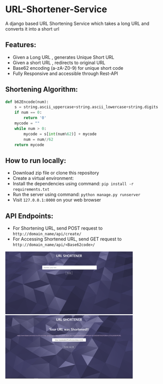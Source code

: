 # URL-Shortener-Service
A django based URL Shortening Service which takes a long URL and converts it into a short url

## Features:

*   Given a Long URL , generates Unique Short URL
*   Given a short URL , redirects to original URL
*   Base62 encoding  (a-zA-Z0-9)  for unique short code
*   Fully Responsive and accessible through Rest-API

## Shortening Algorithm:

```python
def b62Encode(num):
    s = string.ascii_uppercase+string.ascii_lowercase+string.digits
    if num == 0:
        return '0'
    mycode = ""
    while num > 0:
        mycode = s[int(num%62)] + mycode
        num = num//62
    return mycode
```

## How to run locally:

*   Download zip file or clone this repository
*   Create a virtual environment:
*   Install the dependencies using command:  `pip install -r requirements.txt`
*   Run the server using command:  `python manage.py runserver`
*   Visit `127.0.0.1:8000` on your web browser

## API Endpoints:

*   For Shortening URL, send POST request to `http://domain_name/api/create/`
*   For Accessing Shortened URL, send GET request to `http://domain_name/api/<Base62code>/`





<img src="URLShortenApp/static/URLShortenApp/images/hm-page.png" width="400">      <img src="URLShortenApp/static/URLShortenApp/images/success-page.png" width="400">






